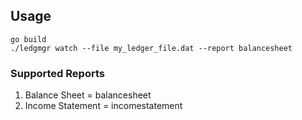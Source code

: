 ## Usage

```
go build
./ledgmgr watch --file my_ledger_file.dat --report balancesheet
```

### Supported Reports
1. Balance Sheet = balancesheet
2. Income Statement = incomestatement